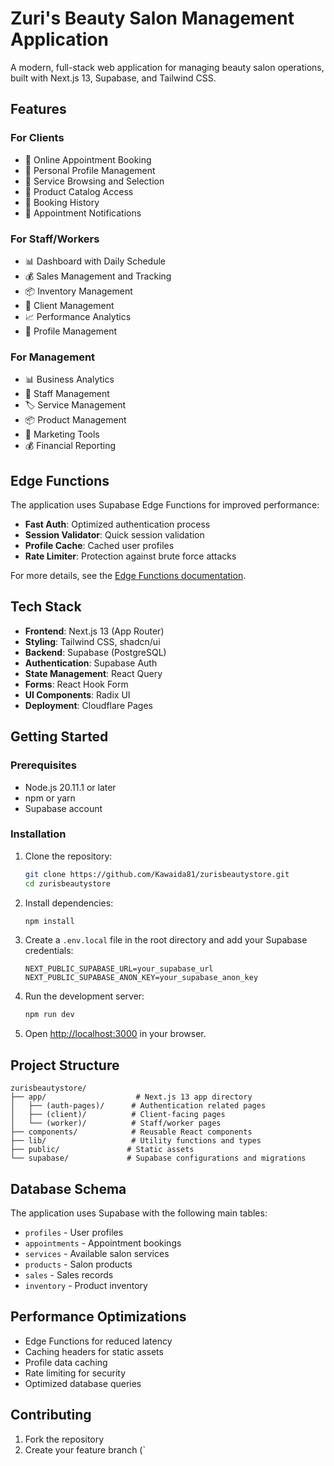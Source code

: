 # Zuri's Beauty Salon Management Application

A modern, full-stack web application for managing beauty salon operations, built with Next.js 13, Supabase, and Tailwind CSS.

## Features

### For Clients
- 📅 Online Appointment Booking
- 👤 Personal Profile Management
- 📱 Service Browsing and Selection
- 💄 Product Catalog Access
- 📖 Booking History
- 🔔 Appointment Notifications

### For Staff/Workers
- 📊 Dashboard with Daily Schedule
- 💰 Sales Management and Tracking
- 📦 Inventory Management
- 👥 Client Management
- 📈 Performance Analytics
- 📝 Profile Management

### For Management
- 📊 Business Analytics
- 💼 Staff Management
- 🏷️ Service Management
- 📦 Product Management
- 📱 Marketing Tools
- 💰 Financial Reporting

## Edge Functions

The application uses Supabase Edge Functions for improved performance:

- **Fast Auth**: Optimized authentication process
- **Session Validator**: Quick session validation
- **Profile Cache**: Cached user profiles
- **Rate Limiter**: Protection against brute force attacks

For more details, see the [Edge Functions documentation](supabase/functions/README.md).

## Tech Stack

- **Frontend**: Next.js 13 (App Router)
- **Styling**: Tailwind CSS, shadcn/ui
- **Backend**: Supabase (PostgreSQL)
- **Authentication**: Supabase Auth
- **State Management**: React Query
- **Forms**: React Hook Form
- **UI Components**: Radix UI
- **Deployment**: Cloudflare Pages

## Getting Started

### Prerequisites

- Node.js 20.11.1 or later
- npm or yarn
- Supabase account

### Installation

1. Clone the repository:
   ```bash
   git clone https://github.com/Kawaida81/zurisbeautystore.git
   cd zurisbeautystore
   ```

2. Install dependencies:
   ```bash
   npm install
   ```

3. Create a `.env.local` file in the root directory and add your Supabase credentials:
   ```env
   NEXT_PUBLIC_SUPABASE_URL=your_supabase_url
   NEXT_PUBLIC_SUPABASE_ANON_KEY=your_supabase_anon_key
   ```

4. Run the development server:
   ```bash
   npm run dev
   ```

5. Open [http://localhost:3000](http://localhost:3000) in your browser.

## Project Structure

```
zurisbeautystore/
├── app/                    # Next.js 13 app directory
│   ├── (auth-pages)/      # Authentication related pages
│   ├── (client)/          # Client-facing pages
│   └── (worker)/          # Staff/worker pages
├── components/            # Reusable React components
├── lib/                   # Utility functions and types
├── public/               # Static assets
└── supabase/             # Supabase configurations and migrations
```

## Database Schema

The application uses Supabase with the following main tables:
- `profiles` - User profiles
- `appointments` - Appointment bookings
- `services` - Available salon services
- `products` - Salon products
- `sales` - Sales records
- `inventory` - Product inventory

## Performance Optimizations

- Edge Functions for reduced latency
- Caching headers for static assets
- Profile data caching
- Rate limiting for security
- Optimized database queries

## Contributing

1. Fork the repository
2. Create your feature branch (`